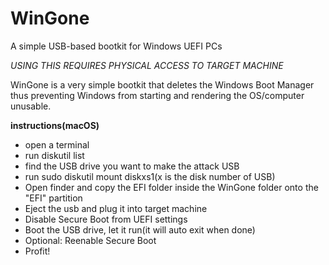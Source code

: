 # WinGone
A simple USB-based bootkit for Windows UEFI PCs

_USING THIS REQUIRES PHYSICAL ACCESS TO TARGET MACHINE_


WinGone is a very simple bootkit that deletes the Windows Boot Manager thus preventing Windows from starting and rendering the OS/computer unusable.

**instructions(macOS)**
- open a terminal
- run diskutil list
- find the USB drive you want to make the attack USB
- run sudo diskutil mount diskxs1(x is the disk number of USB)
- Open finder and copy the EFI folder inside the WinGone folder onto the "EFI" partition
- Eject the usb and plug it into target machine
- Disable Secure Boot from UEFI settings
- Boot the USB drive, let it run(it will auto exit when done)
- Optional: Reenable Secure Boot
- Profit!
